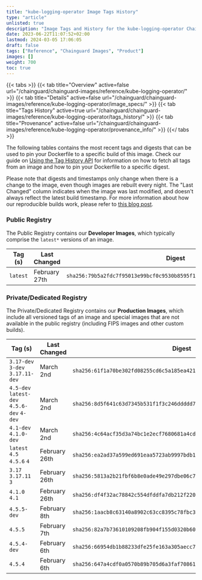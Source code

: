 ```yaml
---
title: "kube-logging-operator Image Tags History"
type: "article"
unlisted: true
description: "Image Tags and History for the kube-logging-operator Chainguard Image"
date: 2023-06-22T11:07:52+02:00
lastmod: 2024-03-05 17:06:05
draft: false
tags: ["Reference", "Chainguard Images", "Product"]
images: []
weight: 700
toc: true
---
```


{{< tabs >}}
{{< tab title="Overview" active=false url="/chainguard/chainguard-images/reference/kube-logging-operator/" >}}
{{< tab title="Details" active=false url="/chainguard/chainguard-images/reference/kube-logging-operator/image_specs/" >}}
{{< tab title="Tags History" active=true url="/chainguard/chainguard-images/reference/kube-logging-operator/tags_history/" >}}
{{< tab title="Provenance" active=false url="/chainguard/chainguard-images/reference/kube-logging-operator/provenance_info/" >}}
{{</ tabs >}}

The following tables contains the most recent tags and digests that can be used to pin your Dockerfile to a specific build of this image. Check our guide on [Using the Tag History API](/chainguard/chainguard-images/using-the-tag-history-api/) for information on how to fetch all tags from an image and how to pin your Dockerfile to a specific digest.

Please note that digests and timestamps only change when there is a change to the image, even though images are rebuilt every night. The "Last Changed" column indicates when the image was last modified, and doesn't always reflect the latest build timestamp. For more information about how our reproducible builds work, please refer to [this blog post](https://www.chainguard.dev/unchained/reproducing-chainguards-reproducible-image-builds).

### Public Registry
The Public Registry contains our **Developer Images**, which typically comprise the `latest*` versions of an image.

| Tag (s)   | Last Changed  | Digest                                                                    |
|-----------|---------------|---------------------------------------------------------------------------|
|  `latest` | February 27th | `sha256:79b5a2fdc7f95013e99bcf0c9530b8595f141a64577a7f3551cd02f428bbe335` |


### Private/Dedicated Registry
The Private/Dedicated Registry contains our **Production Images**, which include all versioned tags of an image and special images that are not available in the public registry (including FIPS images and other custom builds).

| Tag (s)                                     | Last Changed  | Digest                                                                    |
|---------------------------------------------|---------------|---------------------------------------------------------------------------|
|  `3.17-dev` `3-dev` `3.17.11-dev`           | March 2nd     | `sha256:61f1a70be302fd08255cd6c5a185ea421347260babdb29000cdfb29425da4a77` |
|  `4.5-dev` `latest-dev` `4.5.6-dev` `4-dev` | March 2nd     | `sha256:8d5f641c63d7345b531f1f3c246ddddd795051a89ce840771b62662b2cf77b52` |
|  `4.1-dev` `4.1.0-dev`                      | March 2nd     | `sha256:4c64acf35d3a74bc1e2ecf7680681a4cd20cc96a1c69cfbc180a8c6394765748` |
|  `latest` `4.5` `4.5.6` `4`                 | February 26th | `sha256:ea2ad37a599ed691eaa5723ab9997bdb1a0bd980293b0c70fc49af2374c60d62` |
|  `3.17` `3.17.11` `3`                       | February 26th | `sha256:5813a2b21fbf6b8e0ade49e297dbe06c7415d3c4f77daf72c2cf5752b73921f9` |
|  `4.1.0` `4.1`                              | February 26th | `sha256:df4f32ac78842c554dfddfa7db212f220a9527d2f105af17e6a2c096fdaca11e` |
|  `4.5.5-dev`                                | February 8th  | `sha256:1aacb8c63140a8902c63cc8395c78fbc3c620b83a0b715e3887bc37ed9ffed0f` |
|  `4.5.5`                                    | February 7th  | `sha256:82a7b73610109208fb904f155d0320b6053604059e6f8f1976d86dd23f4a75b7` |
|  `4.5.4-dev`                                | February 6th  | `sha256:66954db1b88233dfe25fe163a305aecc730ef6f7d4ab5a84bd08625125b25b5b` |
|  `4.5.4`                                    | February 6th  | `sha256:647a4cdf0a0570b89b705d6a3faf70861a80e5a17d05dff567864b4d2639c205` |

